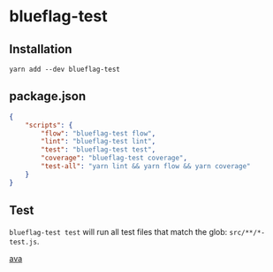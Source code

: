 # blueflag-test

## Installation

```
yarn add --dev blueflag-test
```

## package.json

```json
{
    "scripts": {
        "flow": "blueflag-test flow",
        "lint": "blueflag-test lint",
        "test": "blueflag-test test",
        "coverage": "blueflag-test coverage",
        "test-all": "yarn lint && yarn flow && yarn coverage"
    }
}
```

## Test

`blueflag-test test` will run all test files that match the glob: `src/**/*-test.js`.

[ava](https://github.com/avajs/ava)
